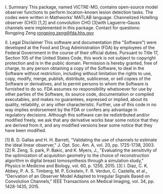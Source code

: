 I.	Summary
This package, named VICTRE-MO, contains open-source model observer functions to perform location-known lesion detection tasks. The codes were written in Mathworks’ MATLAB language. Channelized Hotelling observer (CHO) [1,2] and convolution CHO [3]with Laguerre-Gauss channels were implemented in this package. 
Contact for questions:
Rongping Zeng 
rongping.zeng@fda.hhs.gov

II.	Legal Disclaimer
This software and documentation (the "Software") were developed at the Food and Drug Administration (FDA) by employees of the Federal Government in the course of their official duties. Pursuant to Title 17, Section 105 of the United States Code, this work is not subject to copyright protection and is in the public domain. Permission is hereby granted, free of charge, to any person obtaining a copy of the Software, to deal in the Software without restriction, including without limitation the rights to use, copy, modify, merge, publish, distribute, sublicense, or sell copies of the Software or derivatives, and to permit persons to whom the Software is furnished to do so. FDA assumes no responsibility whatsoever for use by other parties of the Software, its source code, documentation or compiled executables, and makes no guarantees, expressed or implied, about its quality, reliability, or any other characteristic. Further, use of this code in no way implies endorsement by the FDA or confers any advantage in regulatory decisions. Although this software can be redistributed and/or modified freely, we ask that any derivative works bear some notice that they are derived from it, and any modified versions bear some notice that they have been modified.

[1]	B. D. Gallas and H. H. Barrett, "Validating the use of channels to estimate the ideal linear observer," J. Opt. Soc. Am. A, vol. 20, pp. 1725-1738, 2003.
[2]	R. Zeng, S. park, P. Bakic, and K. Myers, J., "Evaluating the sensitivity of the optimization of acquisition geometry to the choice of reconstruction algorithm in digital breast tomosynthesis through a simulation study," Physics in Medicine and Biology, vol. 60, p. 1259, 2015.
[3]	I. Diaz, C. K. Abbey, P. A. S. Timberg, M. P. Eckstein, F. R. Verdun, C. Castella, et al., "Derivation of an Observer Model Adapted to Irregular Signals Based on Convolution Channels," IEEE Transactions on Medical Imaging, vol. 34, pp. 1428-1435, 2015.


